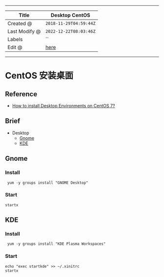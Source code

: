 -----

| Title         | Desktop CentOS                                       |
| ------------- | ---------------------------------------------------- |
| Created @     | `2018-11-29T04:59:44Z`                               |
| Last Modify @ | `2022-12-22T08:03:46Z`                               |
| Labels        | \`\`                                                 |
| Edit @        | [here](https://github.com/junxnone/linux/issues/107) |

-----

# CentOS 安装桌面

## Reference

  - [How to install Desktop Environments on
    CentOS 7?](https://unix.stackexchange.com/questions/181503/how-to-install-desktop-environments-on-centos-7)

## Brief

  - Desktop
      - [Gnome](##Gnome)
      - [KDE](##KDE)

## Gnome

### Install

``` 
 yum -y groups install "GNOME Desktop" 
```

### Start

    startx

## KDE

### Install

``` 
 yum -y groups install "KDE Plasma Workspaces" 
```

### Start

    echo "exec startkde" >> ~/.xinitrc
    startx
